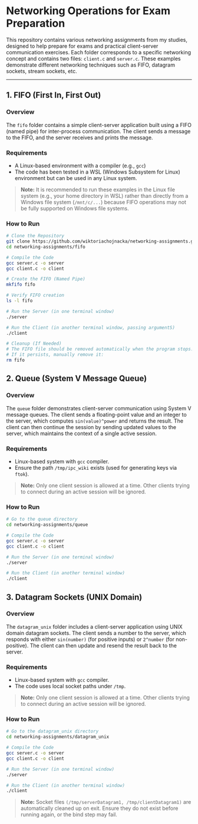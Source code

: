# Networking Operations for Exam Preparation

This repository contains various networking assignments from my studies, designed to help prepare for exams and practical client-server communication exercises. Each folder corresponds to a specific networking concept and contains two files: `client.c` and `server.c`. These examples demonstrate different networking techniques such as FIFO, datagram sockets, stream sockets, etc.

---

## 1. FIFO (First In, First Out)

### Overview
The `fifo` folder contains a simple client-server application built using a FIFO (named pipe) for inter-process communication. The client sends a message to the FIFO, and the server receives and prints the message.

### Requirements
- A Linux-based environment with a compiler (e.g., `gcc`)
- The code has been tested in a WSL (Windows Subsystem for Linux) environment but can be used in any Linux system.

> **Note:** It is recommended to run these examples in the Linux file system (e.g., your home directory in WSL) rather than directly from a Windows file system (`/mnt/c/...`) because FIFO operations may not be fully supported on Windows file systems.

### How to Run
```bash
# Clone the Repository
git clone https://github.com/wiktoriachojnacka/networking-assignments.git
cd networking-assignments/fifo

# Compile the Code
gcc server.c -o server
gcc client.c -o client

# Create the FIFO (Named Pipe)
mkfifo fifo

# Verify FIFO creation
ls -l fifo

# Run the Server (in one terminal window)
./server

# Run the Client (in another terminal window, passing argumentS)
./client 

# Cleanup (If Needed)
# The FIFO file should be removed automatically when the program stops.
# If it persists, manually remove it:
rm fifo

```

## 2. Queue (System V Message Queue)

### Overview
The `queue` folder demonstrates client-server communication using System V message queues. The client sends a floating-point value and an integer to the server, which computes `sin(value)^power` and returns the result. The client can then continue the session by sending updated values to the server, which maintains the context of a single active session.

### Requirements
- Linux-based system with `gcc` compiler.
- Ensure the path `/tmp/ipc_wiki` exists (used for generating keys via `ftok`).

> **Note:**  Only one client session is allowed at a time. Other clients trying to connect during an active session will be ignored.

### How to Run
```bash
# Go to the queue directory
cd networking-assignments/queue

# Compile the Code
gcc server.c -o server
gcc client.c -o client

# Run the Server (in one terminal window)
./server

# Run the Client (in another terminal window)
./client
```
## 3. Datagram Sockets (UNIX Domain)

### Overview
The `datagram_unix` folder includes a client-server application using UNIX domain datagram sockets. The client sends a number to the server, which responds with either `sin(number)` (for positive inputs) or `2^number` (for non-positive). The client can then update and resend the result back to the server.

### Requirements
- Linux-based system with `gcc` compiler.
- The code uses local socket paths under `/tmp`.

> **Note:**  Only one client session is allowed at a time. Other clients trying to connect during an active session will be ignored.

### How to Run
```bash
# Go to the datagram_unix directory
cd networking-assignments/datagram_unix

# Compile the Code
gcc server.c -o server
gcc client.c -o client

# Run the Server (in one terminal window)
./server

# Run the Client (in another terminal window)
./client
```
> **Note:**  Socket files `(/tmp/serverDatagram1, /tmp/clientDatagram1)` are automatically cleaned up on exit. Ensure they do not exist before running again, or the bind step may fail.
